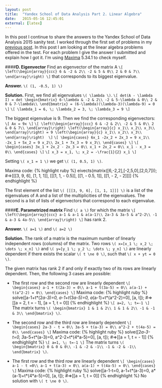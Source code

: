 ```yaml
---
layout: post
title:  "Yandex School of Data Analysis Part 2. Linear Algebra"
date:   2015-05-16 12:45:01
external: [latex]
---
```


In this post I continue to share the answers to the Yandex School of Data Analysis 2015 sanity test. I worked through the first set of problems in my <a href="{{ page.previous.url | prepend: site.baseurl }}" title="{{ page.previous.title }}">previous post</a>. In this post I am looking at the linear algebra problems offered in the test. For each problem I give the answer I submitted and explain how I got it. I'm using [Maxima](http://maxima.sourceforge.net) 5.34.1 to check myself.

<!--more-->

####__D. Eigenvector__
Find an eigenvector of the matrix A
`\[
\left(\begin{array}{ccc}
6 & -2 & 2\\
-2 & 5 & 0\\
2 & 0 & 7\\
\end{array}\right)
\]`
that corresponds to its biggest eigenvalue.

__Answer.__  `\( (1, -0.5, 1) \)`

__Solution.__  First, we find all eigenvalues `\( \lambda \)`.
`\[
det(A - \lambda I) = det
\begin{bmatrix}
6-\lambda & -2 & 2\\
-2 & 5-\lambda & 0\\
2 & 0 & 7-\lambda\\
\end{bmatrix} = (6-\lambda)(\lambda-3)(\lambda-9) = 0
\]`
`\[
\lambda_1 = 6, \; \lambda_2 = 3, \; \lambda_3 = 9
\]`

The biggest eigenvalue is 9. Then we find the corresponding eigenvectors:
`\[
Ax = 9x
\]`
`\[
\left(\begin{array}{ccc}
6 & -2 & 2\\
-2 & 5 & 0\\
2 & 0 & 7\\
\end{array}\right) \left(\begin{array}{c}
x_1\\
x_2\\
x_3\\
\end{array}\right) = 9 \left(\begin{array}{c}
x_1\\
x_2\\
x_3\\
\end{array}\right) 
\]`
`\[
\begin{cases}
6x_1 -2x_2 + 2x_3 = 9 x_1\\
-2x_1 + 5x_2 = 9 x_2\\
2x_1 + 7x_3 = 9 x_3\\
\end{cases}
\]`
`\[
\begin{cases}
3x_1 + 2x_2 - 2x_3 = 0\\
x_1 + 2x_2 = 0\\
x_1 - x_3 = 0\\
\end{cases}
\]`
`\[
x_3 = x_1, \; x_2 = -\frac{1}{2} x_1
\]`

Setting `\( x_1 = 1 \)` we get `\( (1, 0.5, 1) \)`.

Maxima code:
{% highlight ruby %}
eivects(matrix([6,-2,2],[-2,5,0],[2,0,7]));
#=>[[[3, 9, 6], [1, 1, 1]], [[[1, 1, - 0.5]], [[1, - 0.5, 1]], [[1, - 2, - 2]]]]
{% endhighlight %}

The first element of the list `\( [[[3, 9, 6], [1, 1, 1]]] \)` is a list of the eigenvalues of A and a list of the multiplicities of the eigenvalues. The second is a list of lists of eigenvectors that correspond to each eigenvalue.


####__E. Parametrized matrix__
Find `\( a \)` for which the matrix
`\[
\left(\begin{array}{ccc}
a-1 & a-1 & a(a-1)\\
2a-3 & 3a-5 & a^2-2\\
-1 & a-3 & 4a-5\\
\end{array}\right)
\]`
has rank 2.

__Answer.__  `\( a=1 \)` and `\( a=2 \)`

__Solution.__  The rank of a matrix is the maximum number of linearly independent rows (columns) of the matrix. Two rows `\( x=[x_1 \; x_2 \; \dots \; x_n] \)` and `\( y=[y_1 \; y_2 \; \dots \; y_n] \)` are linearly dependent if there exists the scalar `\( t \ne 0 \)`, such that `\( x + yt = 0 \)`.

The given matrix has rank 2 if and only if exactly two of its rows are linearly dependent. Then, the following 3 cases are possible:

* The first row and the second row are linearly dependent
`\[
\begin{cases}
a-1 + t(2a-3) = 0\\
a-1 + t(3a-5) = 0\\
a(a-1) + t(a^2-2) = 0\\
\end{cases}
\]`
Maxima code:
{% highlight ruby %}
solve([a-1+t*(2*a-3)=0, a-1+t*(3*a-5)=0, a*(a-1)+t*(a^2-2)=0], [a, t]);
#=> [[a = 2, t = - 1], [a = 1, t = 0]]
{% endhighlight %}
`\[
a=2, \; t=-1
\]`
The matrix turns `\(
\begin{bmatrix}
1 & 1 & 2\\
1 & 1 & 2\\
-1 & -1 & 3\\
\end{bmatrix} \)`.

* The second row and the third row are linearly dependent
`\[
\begin{cases}
2a-3 - t = 0\\
3a-5 + t(a-3) = 0\\
a^2-2 + t(4a-5) = 0\\
\end{cases}
\]`
Maxima code:
{% highlight ruby %}
solve([2*a-3-t=0, 3*a-5+t*(a-3)=0, a^2-2+t*(4*a-5)=0], [a, t]);
#=>[[a = 1, t = - 1]]
{% endhighlight %}
`\[
a=1, \; t=-1
\]`
The matrix turns `\(
\begin{bmatrix}
0 & 0 & 0\\
-1 & -2 & -1\\
-1 & -2 & -1\\
\end{bmatrix} \)`.

* The first row and the third row are linearly dependent
`\[
\begin{cases}
a-1 - t =0\\
a-1 + t(a-3) = 0\\
a(a-1) + t(4a-5) = 0\\
\end{cases}
\]`
Maxima code:
{% highlight ruby %}
solve([a-1-t=0, a-1+t*(a-3)=0, a*(a-1)+t*(4*a-5)=0], [a, t]);
#=>[[a = 1, t = 0]]
{% endhighlight %}
No solution with `\( t \ne 0 \)`.
